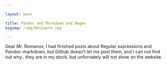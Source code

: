 ```yaml
---

layout: post

title: Pandoc and Markdown and Regex
bigimg: /img/Netzwerk.jpg

--- 
```

Dear Mr. Romanov, 
I had finished posts about Regular expressions and Pandoc-markdown, but Github doesn't let me post them, and I can not find out why..
they are in my stock, but unfornately will not show on the website.